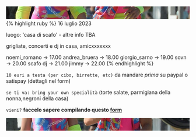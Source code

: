 ![amo noi](top.jpg)
{% highlight ruby %} 16 luglio 2023

luogo: 'casa di scafo' - altre info TBA

grigliate, concerti e dj in casa, amicxxxxxxx

noemi_romano -> 17.00
andrea_bruera -> 18.00
giorgio_sarno -> 19.00
sovn -> 20.00
scafo dj -> 21.00
jimmy -> 22.00
{% endhighlight %}

`10 euri a testa (per cibo, birrette, etc)` da mandare *prima* su paypal o satispay (dettagli nel form)

`se ti va: bring your own specialità` (torte salate, parmigiana della nonna,negroni della casa)

`vieni?` **faccelo sapere compilando questo [form](https://forms.gle/JuHwHhs9XsiqurCD9)**

![amo noi](below.jpg)
